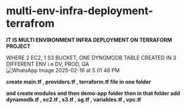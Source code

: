 # multi-env-infra-deployment-terrafrom



**IT IS MULTI ENVIRONMENT INFRA DEPLOYMENT ON TERRAFORM PROJECT**

WHERE 2 EC2, 1 S3 BUCKET, ONE DYNOMODB TABLE CREATED IN 3 DIFFERENT ENV i.e DV, PROD, QA
![WhatsApp Image 2025-02-16 at 5 01 48 PM](https://github.com/user-attachments/assets/a99347ce-fc16-4654-9c7d-812030b9dbd6)

**create main.tf , providers.tf , terraform.tf file in one folder**

**and create modules and then demo-app folder then in that folder add dynamodb.tf , ec2.tf , s3.tf , sg.tf , variables.tf , vpc.tf**
